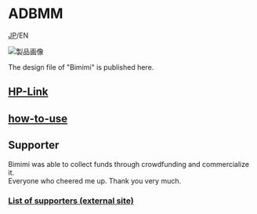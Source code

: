 # ADBMM
[JP](README.md)/EN

![製品画像]()

The design file of "Bimimi" is published here.

## [HP-Link](http://bit-trade-one.co.jp/) 

## [how-to-use](https://github.com/bit-trade-one/-ADXXXXX-Template/raw/master/Manual)

## Supporter

Bimimi was able to collect funds through crowdfunding and commercialize it.  
Everyone who cheered me up. Thank you very much.
### [List of supporters (external site)](https://camp-fire.jp/projects/623002/backers)
